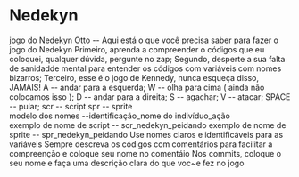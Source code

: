 # Nedekyn
jogo do Nedekyn
Otto -- Aqui está o que você precisa saber para fazer o jogo do Nedekyn 
Primeiro, aprenda a compreender o códigos que eu coloquei, qualquer dúvida, pergunte no zap; 
Segundo, desperte a sua falta de sanidadde mental para entender os códigos com variáveis com nomes bizarros; 
Terceiro, esse é o jogo de Kennedy, nunca esqueça disso, JAMAIS!
A -- andar para a esquerda;
W -- olha para cima ( ainda não colocamos isso );
D -- andar para a direita;
S -- agachar;
V -- atacar;
SPACE -- pular;
scr -- script
spr -- sprite            
modelo dos nomes  --identificação_nome do indivíduo_ação                      
exemplo de nome de script -- scr_nedekyn_peidando
exemplo de nome de sprite -- spr_nedekyn_peidando
Use nomes claros e identificáveis para as variáveis
Sempre descreva os códigos com comentários para facilitar a compreenção e coloque seu nome no comentáio
Nos commits, coloque o seu nome e faça uma descrição clara do que voc~e fez no jogo
